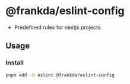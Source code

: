 # @frankda/eslint-config

- Predefined rules for nextjs projects

## Usage

### Install

```bash
pnpm add -D eslint @frankda/eslint-config
```
